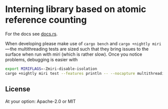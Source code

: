 # Interning library based on atomic reference counting

For the docs see [docs.rs](https://docs.rs/intern_arc).

When developing please make use of `cargo bench` and `cargo +nightly miri` — the multithreading tests are sized such that they bring issues to the surface when run with miri (which is rather slow).
Once you notice problems, debugging is easier with

```bash
export MIRIFLAGS=-Zmiri-disable-isolation
cargo +nightly miri test --features println -- --nocapture multithreading_hash
```

## License

At your option: Apache-2.0 or MIT
